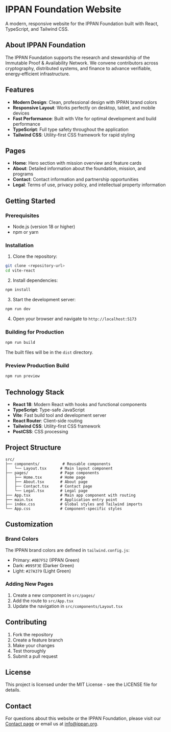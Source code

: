 # IPPAN Foundation Website

A modern, responsive website for the IPPAN Foundation built with React, TypeScript, and Tailwind CSS.

## About IPPAN Foundation

The IPPAN Foundation supports the research and stewardship of the Immutable Proof & Availability Network. We convene contributors across cryptography, distributed systems, and finance to advance verifiable, energy‑efficient infrastructure.

## Features

- **Modern Design**: Clean, professional design with IPPAN brand colors
- **Responsive Layout**: Works perfectly on desktop, tablet, and mobile devices
- **Fast Performance**: Built with Vite for optimal development and build performance
- **TypeScript**: Full type safety throughout the application
- **Tailwind CSS**: Utility-first CSS framework for rapid styling

## Pages

- **Home**: Hero section with mission overview and feature cards
- **About**: Detailed information about the foundation, mission, and programs
- **Contact**: Contact information and partnership opportunities
- **Legal**: Terms of use, privacy policy, and intellectual property information

## Getting Started

### Prerequisites

- Node.js (version 18 or higher)
- npm or yarn

### Installation

1. Clone the repository:
```bash
git clone <repository-url>
cd vite-react
```

2. Install dependencies:
```bash
npm install
```

3. Start the development server:
```bash
npm run dev
```

4. Open your browser and navigate to `http://localhost:5173`

### Building for Production

```bash
npm run build
```

The built files will be in the `dist` directory.

### Preview Production Build

```bash
npm run preview
```

## Technology Stack

- **React 18**: Modern React with hooks and functional components
- **TypeScript**: Type-safe JavaScript
- **Vite**: Fast build tool and development server
- **React Router**: Client-side routing
- **Tailwind CSS**: Utility-first CSS framework
- **PostCSS**: CSS processing

## Project Structure

```
src/
├── components/          # Reusable components
│   └── Layout.tsx      # Main layout component
├── pages/              # Page components
│   ├── Home.tsx        # Home page
│   ├── About.tsx       # About page
│   ├── Contact.tsx     # Contact page
│   └── Legal.tsx       # Legal page
├── App.tsx             # Main app component with routing
├── main.tsx            # Application entry point
├── index.css           # Global styles and Tailwind imports
└── App.css             # Component-specific styles
```

## Customization

### Brand Colors

The IPPAN brand colors are defined in `tailwind.config.js`:

- Primary: `#0B7F52` (IPPAN Green)
- Dark: `#095F3E` (Darker Green)
- Light: `#27A379` (Light Green)

### Adding New Pages

1. Create a new component in `src/pages/`
2. Add the route to `src/App.tsx`
3. Update the navigation in `src/components/Layout.tsx`

## Contributing

1. Fork the repository
2. Create a feature branch
3. Make your changes
4. Test thoroughly
5. Submit a pull request

## License

This project is licensed under the MIT License - see the LICENSE file for details.

## Contact

For questions about this website or the IPPAN Foundation, please visit our [Contact page](/contact) or email us at info@ippan.org.